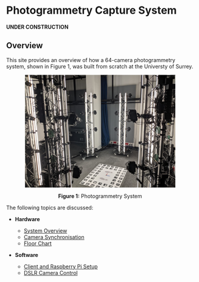 # Photogrammetry Capture System

**UNDER CONSTRUCTION**

## Overview
This site provides an overview of how a 64-camera photogrammetry system, shown in Figure 1, was built from scratch at the Universty of Surrey. 


<img  src="images/photogrammetry.jpg" width=80% style="display: block;margin-left: auto;margin-right: auto;"/>
<p style="text-align:center"><b>Figure 1:</b> Photogrammetry System</p>


The following topics are discussed:

* **Hardware**
    - [System Overview](system-overview.md)
	- [Camera Synchronisation](camera-sync.md)
	- [Floor Chart](floor-chart.md)

* **Software**
  - [Client and Raspberry Pi Setup](system-setup.md)
  - [DSLR Camera Control](camera-control.md) 


